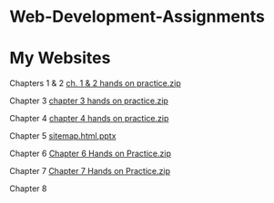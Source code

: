 # Web-Development-Assignments

# My Websites

Chapters 1 & 2
[ch. 1 & 2 hands on practice.zip](https://github.com/user-attachments/files/17549357/ch.1.2.hands.on.practice.zip)

Chapter 3
[chapter 3 hands on practice.zip](https://github.com/user-attachments/files/17549359/chapter.3.hands.on.practice.zip)

Chapter 4
[chapter 4 hands on practice.zip](https://github.com/user-attachments/files/17549363/chapter.4.hands.on.practice.zip)

Chapter 5
[sitemap.html.pptx](https://github.com/user-attachments/files/17549380/sitemap.html.pptx)

Chapter 6
[Chapter 6 Hands on Practice.zip](https://github.com/user-attachments/files/17549369/Chapter.6.Hands.on.Practice.zip)

Chapter 7
[Chapter 7 Hands on Practice.zip](https://github.com/user-attachments/files/17549371/Chapter.7.Hands.on.Practice.zip)

Chapter 8

